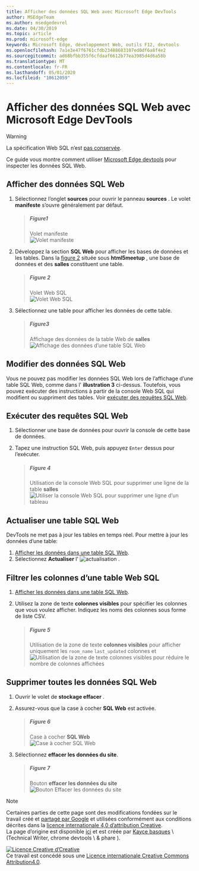 ```yaml
---
title: Afficher des données SQL Web avec Microsoft Edge DevTools
author: MSEdgeTeam
ms.author: msedgedevrel
ms.date: 04/30/2019
ms.topic: article
ms.prod: microsoft-edge
keywords: Microsoft Edge, développement Web, outils F12, devtools
ms.openlocfilehash: 7a1e3e47f6761cfdb23488683107ed0df6a8f4e2
ms.sourcegitcommit: ad68bfbb355f6cfdaaf6612b77ea3985d4d6a58b
ms.translationtype: MT
ms.contentlocale: fr-FR
ms.lasthandoff: 05/01/2020
ms.locfileid: "10612059"
---
```

<!-- Copyright Kayce Basques 

   Licensed under the Apache License, Version 2.0 (the "License");
   you may not use this file except in compliance with the License.
   You may obtain a copy of the License at

       https://www.apache.org/licenses/LICENSE-2.0

   Unless required by applicable law or agreed to in writing, software
   distributed under the License is distributed on an "AS IS" BASIS,
   WITHOUT WARRANTIES OR CONDITIONS OF ANY KIND, either express or implied.
   See the License for the specific language governing permissions and
   limitations under the License.  -->





# Afficher des données SQL Web avec Microsoft Edge DevTools   



> [!WARNING]
> La spécification Web SQL n’est [pas conservée][W3CWebSQLStatus].  

Ce guide vous montre comment utiliser [Microsoft Edge devtools][MicrosoftEdgeDevTools] pour inspecter les données SQL Web.  

## Afficher des données SQL Web   

1.  Sélectionnez l’onglet **sources** pour ouvrir le panneau **sources** .  Le volet **manifeste** s’ouvre généralement par défaut.  
    
    > ##### Figure1  
    > Volet manifeste  
    > ![Volet manifeste][ImageManifestPane]  
    
1.  Développez la section **SQL Web** pour afficher les bases de données et les tables.  Dans la [figure 2](#figure-2) située sous **html5meetup** , une base de données et des **salles** constituent une table.  
    
    > ##### Figure 2  
    > Volet Web SQL  
    > ![Volet Web SQL][ImageWebSQLPane]  

1.  Sélectionnez une table pour afficher les données de cette table.  
    
    > ##### Figure3  
    > Affichage des données de la table Web de **salles**  
    > ![Affichage des données d’une table SQL Web][ImageWebSQLTable]  

## Modifier des données SQL Web   

Vous ne pouvez pas modifier les données SQL Web lors de l’affichage d’une table SQL Web, comme dans l' **illustration 3** ci-dessus.  Toutefois, vous pouvez exécuter des instructions à partir de la console Web SQL qui modifient ou suppriment des tables.  Voir [exécuter des requêtes SQL Web](#run-web-sql-queries).  

## Exécuter des requêtes SQL Web   

1.  Sélectionner une base de données pour ouvrir la console de cette base de données.  

1.  Tapez une instruction SQL Web, puis appuyez `Enter` dessus pour l’exécuter.  
    
    > ##### Figure 4  
    > Utilisation de la console Web SQL pour supprimer une ligne de la table **salles**  
    > ![Utiliser la console Web SQL pour supprimer une ligne d’un tableau][ImageWebSQLEdit]  

## Actualiser une table SQL Web   

DevTools ne met pas à jour les tables en temps réel.  Pour mettre à jour les données d’une table:  

1.  [Afficher les données dans une table SQL Web](#view-web-sql-data).  
1.  Sélectionnez **Actualiser** l' ![ actualisation ][ImageRefreshIcon] .  

## Filtrer les colonnes d’une table Web SQL   

1.  [Afficher les données dans une table SQL Web](#view-web-sql-data).  
1.  Utilisez la zone de texte **colonnes visibles** pour spécifier les colonnes que vous voulez afficher.  Indiquez les noms des colonnes sous forme de liste CSV.  
    
    > ##### Figure 5  
    > Utilisation de la zone de texte **colonnes visibles** pour afficher uniquement les `room_name` `last_updated` colonnes et  
    > ![Utilisation de la zone de texte colonnes visibles pour réduire le nombre de colonnes affichées][ImageWebSQLFilter]  

## Supprimer toutes les données SQL Web   

1.  Ouvrir le volet de **stockage effacer** .  
1.  Assurez-vous que la case à cocher **SQL Web** est activée.  
    
    > ##### Figure 6  
    > Case à cocher **SQL Web**  
    > ![Case à cocher SQL Web][ImageWebSQLCheckbox]  

1.  Sélectionnez **effacer les données du site**.  
    
    > ##### Figure 7  
    > Bouton **effacer les données du site**  
    > ![Bouton Effacer les données du site][ImageClearWebSQL]  

 



<!-- image links -->  

[ImageRefreshIcon]: /microsoft-edge/devtools-guide-chromium/media/refresh-icon.msft.png  

[ImageManifestPane]: /microsoft-edge/devtools-guide-chromium/media/storage-application-manifest.msft.png "Figure 1: volet manifeste"  
[ImageWebSQLPane]: /microsoft-edge/devtools-guide-chromium/media/storage-application-storage-web-sql.msft.png "Figure 2: volet Web SQL"  
[ImageWebSQLTable]: /microsoft-edge/devtools-guide-chromium/media/storage-application-storage-web-sql-html5meetup-rooms-1.msft.png "Figure 3: affichage des données d’une table SQL Web"  
[ImageWebSQLEdit]: /microsoft-edge/devtools-guide-chromium/media/storage-application-storage-web-sql-html5meetup-commands.msft.png "Figure 4: utilisation de la console Web SQL pour supprimer une ligne d’un tableau"  
[ImageWebSQLFilter]: /microsoft-edge/devtools-guide-chromium/media/storage-application-storage-web-sql-html5meetup-rooms-2.msft.png "Figure 5: utilisation de la zone de texte colonnes visibles pour réduire le nombre de colonnes affichées"  
[ImageWebSQLCheckbox]: /microsoft-edge/devtools-guide-chromium/media/storage-application-clear-storage-web-sql.msft.png "Figure 6: case à cocher SQL Web"  
[ImageClearWebSQL]: /microsoft-edge/devtools-guide-chromium/media/storage-application-clear-storage-clear-site-data-button.msft.png "Figure 7: bouton Effacer les données du site"  

<!-- links -->  

[MicrosoftEdgeDevTools]: /microsoft-edge/devtools-guide-chromium "Outils de développement Microsoft Edge (chrome)"  

[W3CWebSQLStatus]: https://w3.org/TR/webdatabase/#status-of-this-document "Base de données SQL Web | W3C"  

> [!NOTE]
> Certaines parties de cette page sont des modifications fondées sur le travail créé et [partagé par Google][GoogleSitePolicies] et utilisées conformément aux conditions décrites dans la [licence internationale 4,0 d’attribution Creative][CCA4IL].  
> La page d’origine est disponible [ici](https://developers.google.com/web/tools/chrome-devtools/storage/websql) et est créée par [Kayce basques][KayceBasques] \ (Technical Writer, chrome devtools \ & phare \).  

[![Licence Creative d’Creative][CCby4Image]][CCA4IL]  
Ce travail est concédé sous une [Licence internationale Creative Commons Attribution4.0][CCA4IL].  

[CCA4IL]: https://creativecommons.org/licenses/by/4.0  
[CCby4Image]: https://i.creativecommons.org/l/by/4.0/88x31.png  
[GoogleSitePolicies]: https://developers.google.com/terms/site-policies  
[KayceBasques]: https://developers.google.com/web/resources/contributors/kaycebasques  

